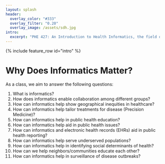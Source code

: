 ```yaml
---
layout: splash
header:
  overlay_color: "#333"
  overlay_filter: "0.20"
  overlay_image: /assets/sdh.jpg
intro:
  excerpt: "PHE 427: An Introduction to Health Informatics, the field devoted to the optimal use of data, information, and knowledge to advance individual health, health care, public health, and health-related research."
---
```


{% include feature_row id="intro" %}

# Why Does Informatics Matter?

As a class, we aim to answer the following questions: 

1) What is informatics?
2) How does informatics enable collaboration among different groups?
3) How can informatics help show geographical inequities in healthcare?
4) How can informatics help tailor treatments for disease (Precision Medicine)?
5) How can informatics help in public health education?
6) How can informatics help aid in public health issues?
7) How can informatics and electronic health records (EHRs) aid in public health reporting?
8) How can informatics help serve underserved populations?
9) How can informatics help in identifying social determinants of health?
10) How can we help neighbors/communities educate each other?
11) How can informatics help in surveillance of disease outbreaks?